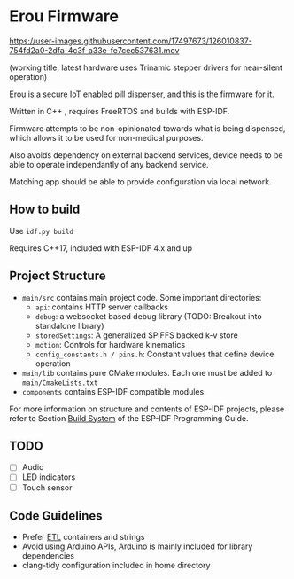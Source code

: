 # Erou Firmware 


https://user-images.githubusercontent.com/17497673/126010837-754fd2a0-2dfa-4c3f-a33e-fe7cec537631.mov


(working title, latest hardware uses Trinamic stepper drivers for near-silent operation)

Erou is a secure IoT enabled pill dispenser, and this is the firmware for it.

Written in C++ , requires FreeRTOS and builds with ESP-IDF. 

Firmware attempts to be non-opinionated towards what is being dispensed, 
which allows it to be used for non-medical purposes. 

Also avoids dependency on external backend services, device needs to be able to operate independantly of any backend service. 

Matching app should be able to provide configuration via local network.

## How to build

Use `idf.py build`

Requires C++17, included with ESP-IDF 4.x and up

## Project Structure

- `main/src` contains main project code. Some important directories:
  - `api`: contains HTTP server callbacks
  - `debug`: a websocket based debug library (TODO: Breakout into standalone library)
  - `storedSettings`: A generalized SPIFFS backed k-v store 
  - `motion`: Controls for hardware kinematics
  - `config_constants.h / pins.h`: Constant values that define device operation
- `main/lib` contains pure CMake modules. Each one must be added to `main/CmakeLists.txt`
- `components` contains ESP-IDF compatible modules. 



For more information on structure and contents of ESP-IDF projects, please refer to Section [Build System](https://docs.espressif.com/projects/esp-idf/en/latest/esp32/api-guides/build-system.html) of the ESP-IDF Programming Guide.

## TODO

- [ ] Audio 
- [ ] LED indicators
- [ ] Touch sensor 

## Code Guidelines

- Prefer [ETL](https://www.etlcpp.com/) containers and strings
- Avoid using Arduino APIs, Arduino is mainly included for library dependencies 
- clang-tidy configuration included in home directory


